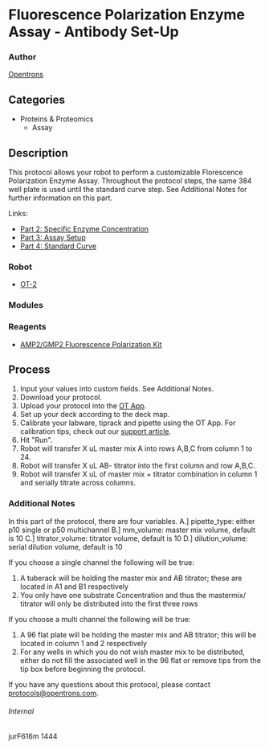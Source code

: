 #  Fluorescence Polarization Enzyme Assay - Antibody Set-Up

### Author
[Opentrons](http://www.opentrons.com/)

## Categories
* Proteins & Proteomics
    * Assay

## Description
This protocol allows your robot to perform a customizable Florescence Polarization Enzyme Assay. Throughout the protocol steps, the same 384 well plate is used until the standard curve step. See Additional Notes for further information on this part.

Links:
* [Part 2: Specific Enzyme Concentration](./1444-s-computing-research-unit-uct-part-2)
* [Part 3: Assay Setup](./1444-s-computing-research-unit-uct-part-3)
* [Part 4: Standard Curve](./1444-s-computing-research-unit-uct-part-4)

### Robot
* [OT-2](https://opentrons.com/ot-2)

### Modules

### Reagents
* [AMP2/GMP2 Fluorescence Polarization Kit](https://www.bellbrooklabs.com/products/transcreener-hts-assays/amp2-gmp2-phosphodiesterase-assay/amp2-gmp2-fp-assay/)

## Process
1. Input your values into custom fields. See Additional Notes.
2. Download your protocol.
3. Upload your protocol into the [OT App](https://opentrons.com/ot-app).
4. Set up your deck according to the deck map.
5. Calibrate your labware, tiprack and pipette using the OT App. For calibration tips, check out our [support article](https://support.opentrons.com/ot-2/getting-started-software-setup/deck-calibration).
6. Hit "Run".
7. Robot will transfer X uL master mix A into rows A,B,C from column 1 to 24.
8. Robot will transfer X uL AB- titrator into the first column and row A,B,C.
9. Robot will transfer X uL of master mix + titrator combination in column 1 and serially titrate across columns.


### Additional Notes
In this part of the protocol, there are four variables.
A.] pipette_type: either p10 single or p50 multichannel
B.] mm_volume: master mix volume, default is 10
C.] titrator_volume: titrator volume, default is 10
D.] dilution_volume: serial dilution volume, default is 10

If you choose a single channel the following will be true:
1. A tuberack will be holding the master mix and AB titrator; these are located in A1 and B1 respectively
2. You only have one substrate Concentration and thus the mastermix/ titrator will only be distributed into the first three rows

If you choose a multi channel the following will be true:
1. A 96 flat plate will be holding the master mix and AB titrator; this will be located in column 1 and 2 respectively
2. For any wells in which you do not wish master mix to be distributed, either do not fill the associated well in the 96 flat or remove tips from the tip box before beginning the protocol.

If you have any questions about this protocol, please contact protocols@opentrons.com.

###### Internal
jurF616m
1444
